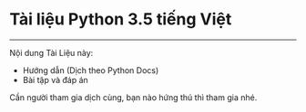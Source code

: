 # Tài liệu Python 3.5 tiếng Việt
---

Nội dung Tài Liệu này:

  - Hướng dẫn (Dịch theo Python Docs)
  - Bài tập và đáp án
  
Cần người tham gia dịch cùng, bạn nào hứng thú thì tham gia nhé.

